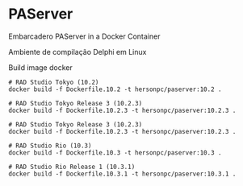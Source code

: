 # PAServer

Embarcadero PAServer in a Docker Container

Ambiente de compilação Delphi em Linux


Build image docker
```
# RAD Studio Tokyo (10.2)
docker build -f Dockerfile.10.2 -t hersonpc/paserver:10.2 .

# RAD Studio Tokyo Release 3 (10.2.3)
docker build -f Dockerfile.10.2.3 -t hersonpc/paserver:10.2.3 .

# RAD Studio Tokyo Release 3 (10.2.3)
docker build -f Dockerfile.10.2.3 -t hersonpc/paserver:10.2.3 .

# RAD Studio Rio (10.3)
docker build -f Dockerfile.10.3 -t hersonpc/paserver:10.3 .

# RAD Studio Rio Release 1 (10.3.1)
docker build -f Dockerfile.10.3.1 -t hersonpc/paserver:10.3.1 .
```
